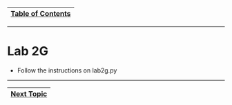 |[Table of Contents](/00-Table-of-Contents.md)|
|---|

---

# Lab 2G

* Follow the instructions on lab2g.py

---

|[Next Topic](/02_Data_Types/06_tuples.md)|
|---|

